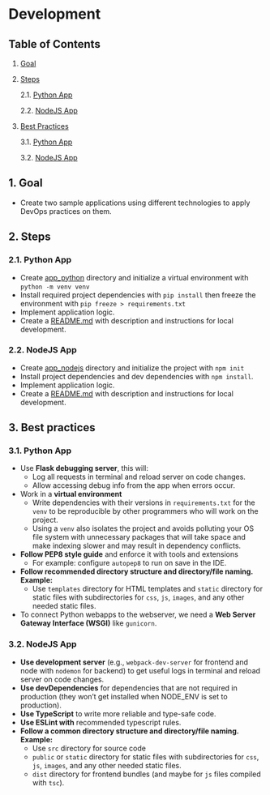 # Development

## Table of Contents

1. [Goal](#1-Goal)

2. [Steps](#2-Steps)

   2.1. [Python App](#21-Python-App)

   2.2. [NodeJS App](#22-NodeJS-App)

3. [Best Practices](#3-Best-Practices)

   3.1. [Python App](#31-Python-App)

   3.2. [NodeJS App](#32-NodeJS-App)

## 1. Goal

- Create two sample applications using different technologies to apply DevOps practices on them.

## 2. Steps

### 2.1. Python App

- Create [app_python](../app_python) directory and initialize a virtual environment with `python -m venv venv`
- Install required project dependencies with `pip install` then freeze the environment with `pip freeze > requirements.txt`
- Implement application logic.
- Create a [README.md](../app_python/README.md) with description and instructions for local development.

### 2.2. NodeJS App

- Create [app_nodejs](../app_nodejs) directory and initialize the project with `npm init`  
- Install project dependencies and dev dependencies with `npm install`.
- Implement application logic.
- Create a [README.md](../app_nodejs/README.md) with description and instructions for local development.

## 3. Best practices

### 3.1. Python App

- Use **Flask debugging server**, this will:
  - Log all requests in terminal and reload server on code changes.
  - Allow accessing debug info from the app when errors occur.
- Work in a **virtual environment**
  - Write dependencies with their versions in `requirements.txt` for the `venv` to be reproducible by other programmers who will work on the project.
  - Using a `venv` also isolates the project and avoids polluting your OS file system with unnecessary packages that will take space and make indexing slower and may result in dependency conflicts.
- **Follow PEP8 style guide** and enforce it with tools and extensions
  - For example: configure `autopep8` to run on save in the IDE.
- **Follow recommended directory structure and directory/file naming. Example:**
  - Use `templates` directory for HTML templates and `static` directory for static files with subdirectories for `css`, `js`, `images`, and any other needed static files.
- To connect Python webapps to the webserver, we need a **Web Server Gateway Interface (WSGI)** like `gunicorn`.

### 3.2. NodeJS App

- **Use development server** (e.g., `webpack-dev-server` for frontend and node with `nodemon` for backend) to get useful logs in terminal and reload server on code changes.
- **Use devDependencies** for dependencies that are not required in production (they won’t get installed when NODE_ENV is set to production).
- **Use TypeScript** to write more reliable and type-safe code.
- **Use ESLint with** recommended typescript rules.
- **Follow a common directory structure and directory/file naming. Example:**
  - Use `src` directory for source code
  - `public` or `static` directory for static files with subdirectories for `css`, `js`, `images`, and any other needed static files.
  - `dist` directory for frontend bundles (and maybe for `js` files compiled with `tsc`).
